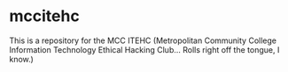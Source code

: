 # mccitehc
This is a repository for the MCC ITEHC (Metropolitan Community College Information Technology Ethical Hacking Club... Rolls right off the tongue, I know.)
